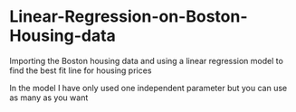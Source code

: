 # Linear-Regression-on-Boston-Housing-data
Importing the Boston housing data and using a linear regression model to find the best fit line for housing prices

In the model I have only used one independent parameter but you can use as many as you want 
